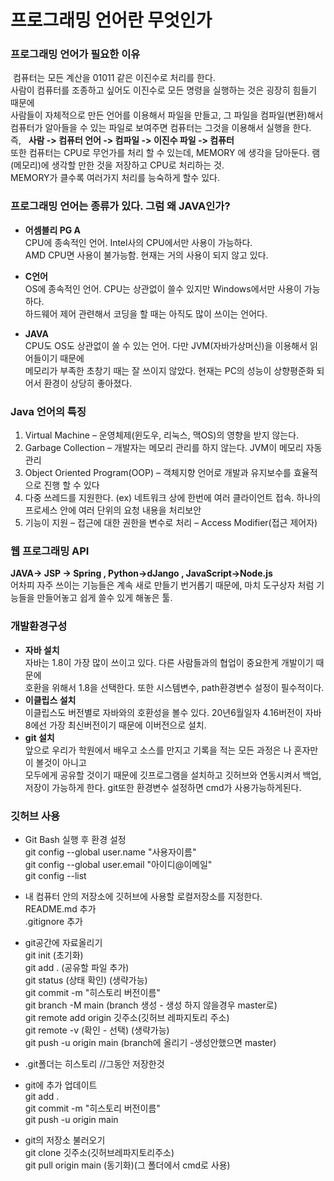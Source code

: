 # 프로그래밍 언어란 무엇인가

### 프로그래밍 언어가 필요한 이유
&nbsp;컴퓨터는 모든 계산을 01011 같은 이진수로 처리를 한다.  
사람이 컴퓨터를 조종하고 싶어도 이진수로 모든 명령을 실행하는 것은 굉장히 힘들기 때문에  
사람들이 자체적으로 만든 언어를 이용해서 파일을 만들고, 그 파일을 컴파일(변환)해서  
컴퓨터가 알아들을 수 있는 파일로 보여주면 컴퓨터는 그것을 이용해서 실행을 한다.  
즉,&nbsp;&nbsp; **사람 -> 컴퓨터 언어 -> 컴파일 -> 이진수 파일 -> 컴퓨터**  
또한 컴퓨터는 CPU로 무언가를 처리 할 수 있는데, MEMORY 에 생각을 담아둔다. 램(메모리)에 생각할 만한 것을 저장하고 CPU로 처리하는 것.  
MEMORY가 클수록 여러가지 처리를 능숙하게 할수 있다.

### 프로그래밍 언어는 종류가 있다. 그럼 왜 JAVA인가?
- **어셈블리 PG A**  
CPU에 종속적인 언어. Intel사의 CPU에서만 사용이 가능하다.  
AMD CPU면 사용이 불가능함. 현재는 거의 사용이 되지 않고 있다.

- **C언어**  
OS에 종속적인 언어. CPU는 상관없이 쓸수 있지만 Windows에서만 사용이 가능하다.  
하드웨어 제어 관련해서 코딩을 할 때는 아직도 많이 쓰이는 언어다.

- **JAVA**  
CPU도 OS도 상관없이 쓸 수 있는 언어. 다만 JVM(자바가상머신)을 이용해서 읽어들이기 때문에  
메모리가 부족한 초창기 때는 잘 쓰이지 않았다. 현재는 PC의 성능이 상향평준화 되어서 환경이 상당히 좋아졌다.

### Java 언어의 특징
1. Virtual Machine – 운영체제(윈도우, 리눅스, 맥OS)의 영향을 받지 않는다.
2. Garbage Collection – 개발자는 메모리 관리를 하지 않는다. JVM이 메모리 자동 관리
3. Object Oriented Program(OOP) – 객체지향 언어로 개발과 유지보수를 효율적으로 진행 할 수 있다
4. 다중 쓰레드를 지원한다. (ex) 네트워크 상에 한번에 여러 클라이언트 접속. 하나의 프로세스 안에 여러 단위의 요청 내용을 처리보안 
5. 기능이 지원 – 접근에 대한 권한을 변수로 처리 – Access Modifier(접근 제어자)



### 웹 프로그래밍 API
 **JAVA-> JSP -> Spring  ,  Python->dJango  ,  JavaScript->Node.js**  
  어차피 자주 쓰이는 기능들은 계속 새로 만들기 번거롭기 때문에, 마치 도구상자 처럼 기능들을 만들어놓고 쉽게 쓸수 있게 해놓은 툴.


### 개발환경구성
- **자바 설치**  
자바는 1.8이 가장 많이 쓰이고 있다. 다른 사람들과의 협업이 중요한게 개발이기 때문에  
호환을 위해서 1.8을 선택한다. 또한 시스템변수, path환경변수 설정이 필수적이다.
- **이클립스 설치**  
이클립스도 버전별로 자바와의 호환성을 볼수 있다. 20년6월일자 4.16버전이 자바8에선 가장 최신버전이기 때문에 이버전으로 설치.
- **git 설치**  
앞으로 우리가 학원에서 배우고 소스를 만지고 기록을 적는 모든 과정은 나 혼자만이 볼것이 아니고  
모두에게 공유할 것이기 때문에 깃프로그램을 설치하고  깃허브와 연동시켜서 백업,  
저장이 가능하게 한다. git또한 환경변수 설정하면 cmd가 사용가능하게된다.

### 깃허브 사용
- Git Bash 실행 후 환경 설정  
git config --global user.name "사용자이름"  
git config --global user.email "아이디@이메일"  
git config --list

- 내 컴퓨터 안의 저장소에 깃허브에 사용할 로컬저장소를 지정한다.  
README.md 추가  
.gitignore 추가

- git공간에 자료올리기  
git init   (초기화)  
git add .   (공유할 파일 추가)  
git status   (상태 확인) (생략가능)  
git commit -m "히스토리 버전이름"  
git branch -M main   (branch 생성 - 생성 하지 않을경우 master로)  
git remote add origin 깃주소(깃허브 레파지토리 주소)  
git remote -v   (확인 - 선택) (생략가능)  
git push -u origin main   (branch에 올리기 -생성안했으면 master)  

- .git폴더는 히스토리  //그동안 저장한것 

- git에 추가 업데이트  
git add .  
git commit -m "히스토리 버전이름"  
git push -u origin main  

- git의 저장소 불러오기  
git clone 깃주소(깃허브레파지토리주소)  
git pull origin main  (동기화)(그 폴더에서 cmd로 사용)



 



